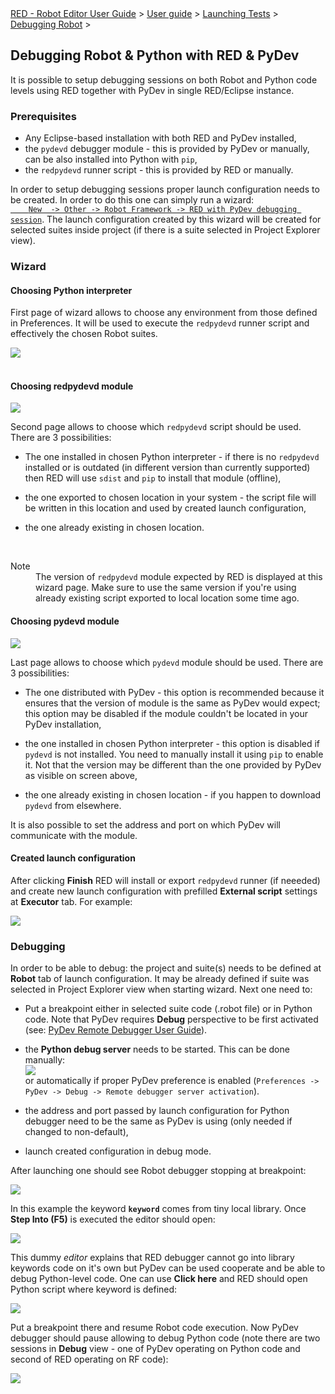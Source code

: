 <html>
<head>
<link href="PLUGINS_ROOT/org.robotframework.ide.eclipse.main.plugin.doc.user/help/style.css" rel="stylesheet" type="text/css"/>
</head>
<body>
<a href="../../../../../help/index.html">RED - Robot Editor User Guide</a> &gt; <a href="../../../../../help/user_guide/user_guide.html">User guide</a> &gt; <a href="../../../../../help/user_guide/launching.html">Launching Tests</a> &gt; <a href="../../../../../help/user_guide/launching/debug.html">Debugging Robot</a> &gt; 
	<h2>Debugging Robot &amp; Python with RED &amp; PyDev</h2>
<p>It is possible to setup debugging sessions on both Robot and Python code levels using RED together with
	PyDev in single RED/Eclipse instance.
	</p>
<h3>Prerequisites</h3>
<ul>
<li>Any Eclipse-based installation with both RED and PyDev installed,
		</li>
<li>the <code>pydevd</code> debugger module - this is provided by PyDev or manually, can be also installed into 
		Python with <code>pip</code>,
		</li>
<li>the <code>redpydevd</code> runner script - this is provided by RED or manually.
		</li>
</ul>
<p>In order to setup debugging sessions proper launch configuration needs to be created. In order to do this 
	one can simply run a wizard: <code><a class="command" href="javascript:executeCommand('org.eclipse.ui.newWizard(newWizardId=org.robotframework.red.wizard.new.redPydevdLaunchConfig)')">
    New  -> Other -> Robot Framework -> RED with PyDev debugging session</a></code>. The launch configuration
    created by this wizard will be created for selected suites inside project (if there is a suite selected in Project
    Explorer view).
	</p>
<h3>Wizard</h3>
<h4>Choosing Python interpreter</h4>
<p>First page of wizard allows to choose any environment from those defined in Preferences. It will be used
	to execute the <code>redpydevd</code> runner script and effectively the chosen Robot suites. 
	</p>
<img src="images/red_pydev_wizard_envs.png"/>
<br/>
<br/>
<h4>Choosing redpydevd module</h4>
<img src="images/red_pydev_wizard_runner.png"/>
<p>Second page allows to choose which <code>redpydevd</code> script should be used. There are 3 possibilities:
	</p>
<ul>
<li>The one installed in chosen Python interpreter - if there is no <code>redpydevd</code> installed or
	   is outdated (in different version than currently supported) then RED will use <code>sdist</code> and <code>pip</code>
	   to install that module (offline),
       <p></p>
</li>
<li>the one exported to chosen location in your system - the script file will be written in this location
	   and used by created launch configuration,
       <p></p>
</li>
<li>the one already existing in chosen location.
	   </li>
</ul>
<br/>
<dl class="note">
<dt>Note</dt>
<dd>The version of <code>redpydevd</code> module expected by RED is displayed at this wizard page.
       Make sure to use the same version if you're using already existing script exported to local location some time ago.
       </dd>
</dl>
<h4>Choosing pydevd module</h4>
<img src="images/red_pydev_wizard_dbg.png"/>
<p>Last page allows to choose which <code>pydevd</code> module should be used. There are 3 possibilities:
    </p>
<ul>
<li>The one distributed with PyDev - this option is recommended because it ensures that the version of 
       module is the same as PyDev would expect; this option may be disabled if the module couldn't be located
       in your PyDev installation,
       <p></p>
</li>
<li>the one installed in chosen Python interpreter - this option is disabled if <code>pydevd</code> is not
       installed. You need to manually install it using <code>pip</code> to enable it. Not that the version may
       be different than the one provided by PyDev as visible on screen above,
       <p></p>
</li>
<li>the one already existing in chosen location - if you happen to download <code>pydevd</code> from elsewhere.
       </li>
</ul>
<p>It is also possible to set the address and port on which PyDev will communicate with the module.
    </p>
<h4>Created launch configuration</h4>
<p>After clicking <b>Finish</b> RED will install or export <code>redpydevd</code> runner (if neeeded) and create
    new launch configuration with prefilled <b>External script</b> settings at <b>Executor</b> tab. For example:
    </p>
<img src="images/red_pydev_wizard_cfg.png"/>
<h3>Debugging</h3>
<p>In order to be able to debug: the project and suite(s) needs to be defined at <b>Robot</b> tab of launch
    configuration. It may be already defined if suite was selected in Project Explorer view when starting wizard. 
    Next one need to: 
    </p>
<ul>
<li>Put a breakpoint either in selected suite code (.robot file) or in Python code. Note that PyDev requires
        <b>Debug</b> perspective to be first activated (see: <a class="external" href="http://www.pydev.org/manual_adv_remote_debugger.html" target="_blank">PyDev Remote Debugger User Guide</a>).
        <p></p>
</li>
<li>the <b>Python debug server</b> needs to be started. This can be done manually:<br/>
<img src="images/red_pydev_wizard_server.png"/><br/>
        or automatically if proper PyDev preference is enabled (<code>Preferences -> PyDev -> Debug -> Remote debugger server activation</code>).
        <p></p>
</li>
<li>the address and port passed by launch configuration for Python debugger need to be the same 
        as PyDev is using (only needed if changed to non-default),
        <p></p>
</li>
<li>launch created configuration in debug mode.
        </li>
</ul>
<p>After launching one should see Robot debugger stopping at breakpoint:
    </p>
<img src="images/red_pydev_wizard_brkp.png"/>
<p>In this example the keyword <b><code>keyword</code></b> comes from tiny local library. Once <b>Step Into (F5)</b>
    is executed the editor should open:
    </p>
<img src="images/red_pydev_wizard_editor.png"/>
<p>This dummy <i>editor</i> explains that RED debugger cannot go into library keywords code on it's own but 
    PyDev can be used cooperate and be able to debug Python-level code. One can use <b>Click here</b> and RED should 
    open Python script where keyword is defined:
    </p>
<img src="images/red_pydev_wizard_pybrkp.png"/>
<p>Put a breakpoint there and resume Robot code execution. Now PyDev debugger should pause allowing to debug 
    Python code (note there are two sessions in <b>Debug</b> view - one of PyDev operating on Python code and 
    second of RED operating on RF code):
    </p>
<img src="images/red_pydev_wizard_pause.png"/>
</body>
</html>